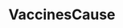 ---
title: VaccinesCause
crosslinks:
- AntiVaccineMemes
- conspiracy
- antivax
- skeptic
- VaccineCausesAutism
- Advice
- VaccinesCauseTics
- news
- HumanProteomeProject
- livven
---